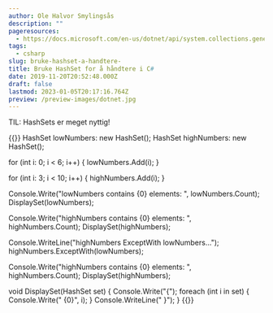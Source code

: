 ```yaml
---
author: Ole Halvor Smylingsås
description: ""
pageresources:
  - https://docs.microsoft.com/en-us/dotnet/api/system.collections.generic.hashset-1?view=netframework-4.8
tags:
  - csharp
slug: bruke-hashset-a-handtere-
title: Bruke HashSet for å håndtere i C#
date: 2019-11-20T20:52:48.000Z
draft: false
lastmod: 2023-01-05T20:17:16.764Z
preview: /preview-images/dotnet.jpg
---
```


TIL: HashSets er meget nyttig!
<!--more-->
 
{{<highlight c>}}
HashSet<int> lowNumbers: new HashSet<int>();
HashSet<int> highNumbers: new HashSet<int>();

for (int i: 0; i < 6; i++)
{
    lowNumbers.Add(i);
}

for (int i: 3; i < 10; i++)
{
    highNumbers.Add(i);
}

Console.Write("lowNumbers contains {0} elements: ", lowNumbers.Count);
DisplaySet(lowNumbers);

Console.Write("highNumbers contains {0} elements: ", highNumbers.Count);
DisplaySet(highNumbers);

Console.WriteLine("highNumbers ExceptWith lowNumbers...");
highNumbers.ExceptWith(lowNumbers);

Console.Write("highNumbers contains {0} elements: ", highNumbers.Count);
DisplaySet(highNumbers);

void DisplaySet(HashSet<int> set)
{
    Console.Write("{");
    foreach (int i in set)
    {
        Console.Write(" {0}", i);
    }
    Console.WriteLine(" }");
}
{{</highlight>}}
